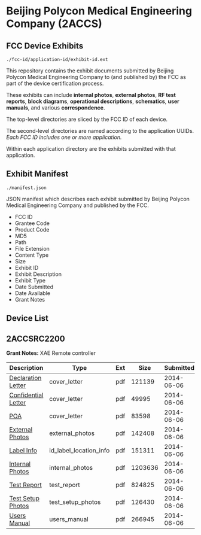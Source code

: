 # Beijing Polycon Medical Engineering Company (2ACCS)
## FCC Device Exhibits

```
./fcc-id/application-id/exhibit-id.ext
```

This repository contains the exhibit documents submitted by Beijing Polycon Medical Engineering Company to (and published by) the FCC as part of the device certification process.

These exhibits can include **internal photos**, **external photos**, **RF test reports**, **block diagrams**, **operational descriptions**, **schematics**, **user manuals**, and various **correspondence**.

The top-level directories are sliced by the FCC ID of each device.

The second-level directories are named according to the application UUIDs. *Each FCC ID includes one or more application.*

Within each application directory are the exhibits submitted with that application. 

## Exhibit Manifest

```
./manifest.json
```

JSON manifest which describes each exhibit submitted by Beijing Polycon Medical Engineering Company and published by the FCC.

- FCC ID
- Grantee Code
- Product Code
- MD5
- Path
- File Extension
- Content Type
- Size
- Exhibit ID
- Exhibit Description
- Exhibit Type
- Date Submitted
- Date Available
- Grant Notes

## Device List
## 2ACCSRC2200
**Grant Notes:** XAE Remote controller

| Description | Type | Ext | Size | Submitted | Available |
| ----------- | ---- | --- | ---- | --------- | --------- |
| [Declaration Letter](2ACCSRC2200/e5d661ebf9643e9bc366f989431d3c3e/2287847.pdf) | cover_letter | pdf | 121139 | 2014-06-06 | 2014-06-06 |
| [Confidential Letter](2ACCSRC2200/e5d661ebf9643e9bc366f989431d3c3e/2287849.pdf) | cover_letter | pdf | 49995 | 2014-06-06 | 2014-06-06 |
| [POA](2ACCSRC2200/e5d661ebf9643e9bc366f989431d3c3e/2287850.pdf) | cover_letter | pdf | 83598 | 2014-06-06 | 2014-06-06 |
| [External Photos](2ACCSRC2200/e5d661ebf9643e9bc366f989431d3c3e/2287851.pdf) | external_photos | pdf | 142408 | 2014-06-06 | 2014-06-06 |
| [Label Info](2ACCSRC2200/e5d661ebf9643e9bc366f989431d3c3e/2287848.pdf) | id_label_location_info | pdf | 151311 | 2014-06-06 | 2014-06-06 |
| [Internal Photos](2ACCSRC2200/e5d661ebf9643e9bc366f989431d3c3e/2287852.pdf) | internal_photos | pdf | 1203636 | 2014-06-06 | 2014-06-06 |
| [Test Report](2ACCSRC2200/e5d661ebf9643e9bc366f989431d3c3e/2287854.pdf) | test_report | pdf | 824825 | 2014-06-06 | 2014-06-06 |
| [Test Setup Photos](2ACCSRC2200/e5d661ebf9643e9bc366f989431d3c3e/2287853.pdf) | test_setup_photos | pdf | 126430 | 2014-06-06 | 2014-06-06 |
| [Users Manual](2ACCSRC2200/e5d661ebf9643e9bc366f989431d3c3e/2287855.pdf) | users_manual | pdf | 266945 | 2014-06-06 | 2014-06-06 |
